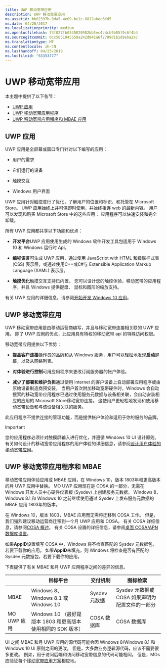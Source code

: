 ```yaml
---
title: UWP 移动宽带应用
description: UWP 移动宽带应用
ms.assetid: bb02397b-0da5-4e09-be1c-8812abec6fd5
ms.date: 04/20/2017
ms.localizationpriority: medium
ms.openlocfilehash: 74f027fb0345820982bb5ec4c4cb9b55f9c6f4b4
ms.sourcegitcommit: 0cc5051945559a242d941a6f2799d161d8eba2a7
ms.translationtype: MT
ms.contentlocale: zh-CN
ms.lasthandoff: 04/23/2019
ms.locfileid: "63353777"
---
```

# <a name="uwp-mobile-broadband-apps"></a>UWP 移动宽带应用

本主题中提供了以下各节：

- [UWP 应用](#uwp-apps)
- [UWP 移动宽带应用程序](#uwp-mobile-broadband-apps)
- [UWP 移动宽带应用程序和 MBAE 应用](#uwp-mobile-broadband-apps-and-mbae)

## <a name="uwp-apps"></a>UWP 应用

UWP 应用是全屏幕或窗口专门针对以下编写的应用：

-   用户的需求

-   它们运行的设备

-   触摸交互

-   Windows 用户界面

UWP 应用针对触控进行了优化，了解用户的位置和标识，和托管在 Microsoft Store。 UWP 应用始终上并可供即时使用，并始终相连 web 的最新内容。 用户可以发现和购买 Microsoft Store 中的这些应用： 应用程序可以快速安装和完全卸载。

所有 UWP 应用都共享以下功能和优点：

-   **开发平台**UWP 应用使用生成的 Windows 软件开发工具包适用于 Windows 10 和 Windows 运行时 Api。

-   **编程语言**可生成 UWP 应用，通过使用 JavaScript with HTML 和级联样式表 (CSS) 表示层，或通过使用C++或C#与 Extensible Application Markup Language (XAML) 表示层。

-   **触摸优化**触摸交互支持已内置。 您可以设计您的触控体验，移动宽带的应用程序，并且 Windows 提供键盘、 鼠标和图形的缩放支持。

有关 UWP 应用的详细信息，请参阅[开始开发 Windows 10 应用](https://docs.microsoft.com/windows/uwp/get-started/)。

## <a name="uwp-mobile-broadband-apps"></a>UWP 移动宽带应用


UWP 移动宽带应用是由移动运营商编写，并且与移动宽带连接相关联的 UWP 应用。 除了 UWP 应用的优点，此应用具有特权的移动宽带 api 的特殊访问权限。

移动宽带应用提供以下优势：

-   **提高客户连接**操作员的品牌和从 Windows 服务，用户可以轻松地发现**启动**屏幕，以及从网络列表。

-   **对体验进行控制**可用应用程序来更改订阅服务器的帐户体验。

-   **减少了部署和维护负担**通过使用 Internet 的客户设备上自动部署应用程序或由原始设备制造商预安装。 当用户首次附加移动宽带硬件时，Windows 会自动搜索的移动宽带应用程序已通过使用服务元数据与设备相关联，会自动安装相应的应用的 Microsoft Store移动宽带连接。 这使用户更轻松地发现和使用移动宽带设备和与该设备相关联的服务。

此应用程序不提供连接的管理功能，而是提供帐户体验和适用于你的服务的品牌。

> [!IMPORTANT]
> 您的应用程序必须针对触摸屏输入进行优化，并遵循 Windows 10 UI 设计原则。 有关如何设计的移动宽带应用程序的用户体验的详细信息，请参阅[设计用户体验的移动宽带应用](designing-the-user-experience-of-a-mobile-broadband-app.md)。

## <a name="uwp-mobile-broadband-apps-and-mbae"></a>UWP 移动宽带应用程序和 MBAE

移动宽带应用体验应用或 MBAE 应用，在 Windows 10，版本 1803年和更高版本的月 UWP 应用中替换。 MO UWP 应用现在是 COSA 的一部分，无需在 Windows 开发人员中心硬件仪表板 (Sysdev) 上创建服务元数据。 Windows 8、 Windows 8.1 和 Windows 10 之前继续使用通过 Sysdev 上发布服务元数据的 MBAE 应用 1803年的版本。 

在 Windows 10，版本 1803，MBAE 应用而无需将迁移到 COSA 工作。 但是，我们强烈建议移动运营商迁移到一个月 UWP 应用和 COSA。 有关 COSA 详细信息，请参阅[COSA 概述](cosa-overview.md)。 有关 COSA 设置的详细信息，请参阅[桌面 COSA/APN 数据库设置](desktop-cosa-apn-database-settings.md)。

如果**AppID**设置填写 COSA 中，Windows 将不检查匹配的 Sysdev 元数据包，若要下载你的应用。 如果**AppID**未填充，则 Windows 将检查是否有匹配的 Sysdev 元数据包，若要下载你的应用。

下表提供了有关 MBAE 和月 UWP 应用程序之间的差异的信息。

|   | 目标平台 | 交付机制 | 图标检索 |
| --- | --- | --- | --- |
| MBAE | Windows 8、 Windows 8.1 或 Windows 10 | Sysdev 元数据 | Sysdev 元数据或 COSA 如果声明为配置文件的一部分 | 
| MO UWP 应用 | Windows 10 （最好是版本 1803 和更高版本使用相同的 SDK 版本） | COSA 数据库 | COSA 数据库 |

UI 之间 MBAE 和月 UWP 应用的源代码可能会因 Windows 8/Windows 8.1 和 Windows 10 UI 原则之间的更改。 但是，大多数业务逻辑源代码，应该不需要很多更改。 例如，用于访问后端和访问移动宽带信息的代码可能相同。 但是，MOs 应验证每个[移动宽带应用方案](mobile-broadband-app-scenarios.md)相应地。
